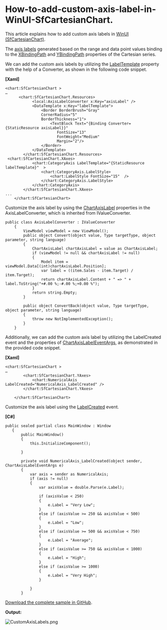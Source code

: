 # How-to-add-custom-axis-label-in-WinUI-SfCartesianChart.

This article explains how to add custom axis labels in [WinUI (SfCartesianChart)](https://help.syncfusion.com/winui/cartesian-charts/getting-started).

The [axis labels](https://help.syncfusion.com/winui/cartesian-charts/axis/axislabels) generated based on the range and data point values binding to the [XBindingPath](https://help.syncfusion.com/cr/winui/Syncfusion.UI.Xaml.Charts.ChartSeries.html#Syncfusion_UI_Xaml_Charts_ChartSeries_XBindingPath) and [YBindingPath](https://help.syncfusion.com/cr/winui/Syncfusion.UI.Xaml.Charts.CircularSeries.html#Syncfusion_UI_Xaml_Charts_CircularSeries_YBindingPath) properties of the Cartesian series.

We can add the custom axis labels by utilizing the [LabelTemplate](https://help.syncfusion.com/cr/winui/Syncfusion.UI.Xaml.Charts.ChartAxis.html#Syncfusion_UI_Xaml_Charts_ChartAxis_LabelTemplate) property with the help of a Converter, as shown in the following code snippet.

**[Xaml]**

```
<chart:SfCartesianChart >
…
      <chart:SfCartesianChart.Resources>
            <local:AxisLabelConverter x:Key="axisLabel" />
            <DataTemplate x:Key="labelTemplate">
                <Border BorderBrush="Gray"
				CornerRadius="5"
				BorderThickness="1">
                    <TextBlock Text="{Binding Converter={StaticResource axisLabel}}"
					   FontSize="13"
					   FontWeight="Medium" 
					   Margin="2"/>
                </Border>
            </DataTemplate>
        </chart:SfCartesianChart.Resources> 
 <chart:SfCartesianChart.XAxes>
            <chart:CategoryAxis LabelTemplate="{StaticResource labelTemplate}"  >
                <chart:CategoryAxis.LabelStyle>
                    <chart:LabelStyle FontSize="15"  />
                </chart:CategoryAxis.LabelStyle>
            </chart:CategoryAxis>
        </chart:SfCartesianChart.XAxes>
...
    </chart:SfCartesianChart>

```

Customize the axis label by using the [ChartAxisLabel](https://help.syncfusion.com/cr/winui/Syncfusion.UI.Xaml.Charts.ChartAxisLabel.html) properties in the AxisLabelConverter, which is inherited from IValueConverter. 

```
public class AxisLabelConverter : IValueConverter
    {
        ViewModel viewModel = new ViewModel();
        public object Convert(object value, Type targetType, object parameter, string language)
        { 
            ChartAxisLabel chartAxisLabel = value as ChartAxisLabel;
            if (viewModel != null && chartAxisLabel != null)
            {
                Model item = viewModel.Data[(int)chartAxisLabel.Position];
                var label = ((item.Sales - item.Target) / item.Target);
                return chartAxisLabel.Content + " => " + label.ToString("+#.00 %;-#.00 %;+0.00 %");
            }
            return string.Empty;
        }

        public object ConvertBack(object value, Type targetType, object parameter, string language)
        {
            throw new NotImplementedException();
        }
    }

```

Additionally, we can add the custom axis label by utilizing the LabelCreated event and the properties of [ChartAxisLabelEventArgs](https://help.syncfusion.com/cr/winui/Syncfusion.UI.Xaml.Charts.ChartAxisLabelEventArgs.html), as demonstrated in the provided code snippet.

**[Xaml]**

```
<chart:SfCartesianChart >
…
        <chart:SfCartesianChart.YAxes>
            <chart:NumericalAxis   LabelCreated="NumericalAxis_LabelCreated" />
        </chart:SfCartesianChart.YAxes>

    </chart:SfCartesianChart>

```

Customize the axis label using the [LabelCreated](https://help.syncfusion.com/cr/winui/Syncfusion.UI.Xaml.Charts.ChartAxis.html#Syncfusion_UI_Xaml_Charts_ChartAxis_LabelCreated) event.

**[C#]**

 ```
 public sealed partial class MainWindow : Window
    {
        public MainWindow()
        {
            this.InitializeComponent();

        }

        private void NumericalAxis_LabelCreated(object sender, ChartAxisLabelEventArgs e)
        { 
            var axis = sender as NumericalAxis;
            if (axis != null)
            {
                var axisValue = double.Parse(e.Label);

                if (axisValue < 250)
                {
                    e.Label = "Very Low";
                }
                else if (axisValue >= 250 && axisValue < 500)
                {
                    e.Label = "Low";
                }
                else if (axisValue >= 500 && axisValue < 750)
                {
                    e.Label = "Average";
                }
                else if (axisValue >= 750 && axisValue < 1000)
                {
                    e.Label = "High";
                }
                else if (axisValue >= 1000)
                {
                    e.Label = "Very High";
                }

            }
        }

 ```

[Download the complete sample in GitHub](https://github.com/SyncfusionExamples/How-to-add-custom-axis-label-in-WinUI-SfCartesianChart).

**Output:**

  
 ![CustomAxisLabels.png](https://support.syncfusion.com/kb/agent/attachment/article/13013/inline?token=eyJhbGciOiJodHRwOi8vd3d3LnczLm9yZy8yMDAxLzA0L3htbGRzaWctbW9yZSNobWFjLXNoYTI1NiIsInR5cCI6IkpXVCJ9.eyJpZCI6IjgwNjEiLCJvcmdpZCI6IjMiLCJpc3MiOiJzdXBwb3J0LnN5bmNmdXNpb24uY29tIn0.BYYpOdxW4g9OVM2RQRXTaCwarfTsG-5sMozYW78WFA8)